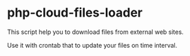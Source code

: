 # php-cloud-files-loader

This script help you to download files from external web sites.

Use it with crontab that to update your files on time interval.
